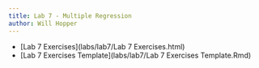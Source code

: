 ```yaml
---
title: Lab 7 - Multiple Regression
author: Will Hopper
---
```


* [Lab 7 Exercises](labs/lab7/Lab 7 Exercises.html) 
* [Lab 7 Exercises Template](labs/lab7/Lab 7 Exercises Template.Rmd) 
